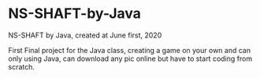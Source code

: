 # NS-SHAFT-by-Java
NS-SHAFT by Java, created at June first, 2020

First Final project for the Java class, creating a game on your own and can only using Java, can download any pic online but have to start coding from scratch. 
